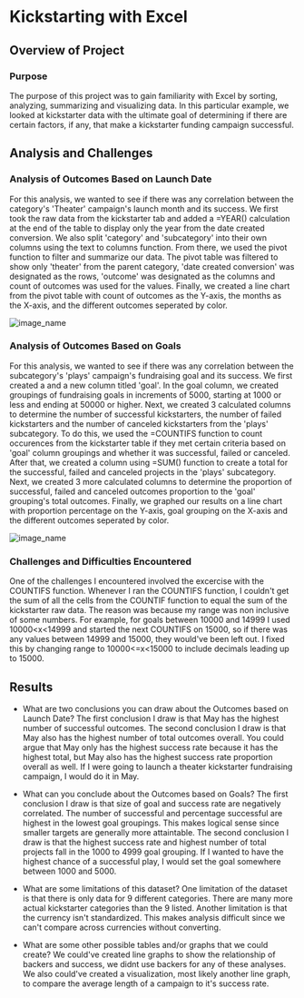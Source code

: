 # Kickstarting with Excel




## Overview of Project

### Purpose
The purpose of this project was to gain familiarity with Excel by sorting, analyzing, summarizing and visualizing data. In this particular example, we looked at kickstarter data with the ultimate goal of determining if there are certain factors, if any, that make a kickstarter funding campaign successful.

## Analysis and Challenges

### Analysis of Outcomes Based on Launch Date
For this analysis, we wanted to see if there was any correlation between the category's 'Theater' campaign's launch month and its success. We first took the raw data from the kickstarter tab and added a =YEAR() calculation at the end of the table to display only the year from the date created conversion. We also split 'category' and 'subcategory' into their own columns using the text to columns function. From there, we used the pivot function to filter and summarize our data. The pivot table was filtered to show only 'theater' from the parent category, 'date created conversion' was designated as the rows, 'outcome' was designated as the columns and count of outcomes was used for the values. Finally, we created a line chart from the pivot table with count of outcomes as the Y-axis, the months as the X-axis, and the different outcomes seperated by color.

![image_name]()

### Analysis of Outcomes Based on Goals
For this analysis, we wanted to see if there was any correlation between the subcategory's 'plays' campaign's fundraising goal and its success. We first created a and a new column titled 'goal'. In the goal column, we created groupings of fundraising goals in increments of 5000, starting at 1000 or less and ending at 50000 or higher. Next, we created 3 calculated columns to determine the number of successful kickstarters, the number of failed kickstarters and the number of canceled kickstarters from the 'plays' subcategory. To do this, we used the =COUNTIFS function to count occurences from the kickstarter table if they met certain criteria based on 'goal' column groupings and whether it was successful, failed or canceled. After that, we created a column using =SUM() function to create a total for the successful, failed and canceled projects in the 'plays' subcategory. Next, we created 3 more calculated columns to determine the proportion of successful, failed and canceled outcomes proportion to the 'goal' grouping's total outcomes. Finally, we graphed our results on a line chart with proportion percentage on the Y-axis, goal grouping on the X-axis and the different outcomes seperated by color.

![image_name]()

### Challenges and Difficulties Encountered
One of the challenges I encountered involved the excercise with the COUNTIFS function. Whenever I ran the COUNTIFS function, I couldn't get the sum of all the cells from the COUNTIF function to equal the sum of the kickstarter raw data. The reason was because my range was non inclusive of some numbers. For example, for goals between 10000 and 14999 I used 10000<x<14999 and started the next COUNTIFS on 15000, so if there was any values between 14999 and 15000, they would've been left out. I fixed this by changing range to 10000<=x<15000 to include decimals leading up to 15000.
	 
## Results

- What are two conclusions you can draw about the Outcomes based on Launch Date?
The first conclusion I draw is that May has the highest number of successful outcomes. The second conclusion I draw is that May also has the highest number of total outcomes overall. You could argue that May only has the highest success rate because it has the highest total, but May also has the highest success rate proportion overall as well. If I were going to launch a theater kickstarter fundraising campaign, I would do it in May.

- What can you conclude about the Outcomes based on Goals?
The first conclusion I draw is that size of goal and success rate are negatively correlated. The number of successful and percentage successful are highest in the lowest goal groupings. This makes logical sense since smaller targets are generally more attaintable. The second conclusion I draw is that the highest success rate and highest number of total projects fall in the 1000 to 4999 goal grouping. If I wanted to have the highest chance of a successful play, I would set the goal somewhere between 1000 and 5000.

- What are some limitations of this dataset?
One limitation of the dataset is that there is only data for 9 different categories. There are many more actual kickstarter categories than the 9 listed. Another limitation is that the currency isn't standardized. This makes analysis difficult since we can't compare across currencies without converting.

- What are some other possible tables and/or graphs that we could create?
We could've created line graphs to show the relationship of backers and success, we didnt use backers for any of these analyses. We also could've created a visualization, most likely another line graph, to compare the average length of a campaign to it's success rate. 
